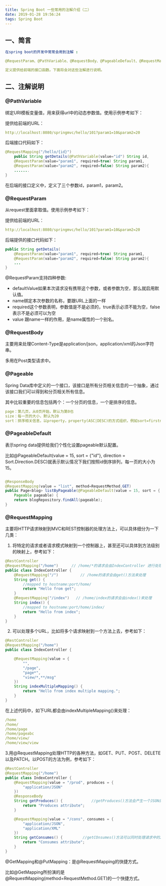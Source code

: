 ```yaml
---
title: Spring Boot 一些常用的注解介绍（二）
date: 2019-01-28 19:56:24
tags: Spring Boot
---
```

## 一、简言
```yaml
在spring boot的开发中常常会用到注解 :

@RequestParam、@PathVariable、@RequestBody、@PageableDefault、@RequestMapping、@GetMapping 和 @PostMapping

定义提供给前端的接口函数。下面将会对这些注解进行说明。
```

## 二、注解说明
### @PathVariable
绑定URI模板变量值，用来获得url中的动态参数值。使用示例参考如下：

提供给前端的URL：
```yaml
http://localhost:8080/springmvc/hello/101?param1=10&param2=20 
```
后端接口代码如下：
```java
@RequestMapping("/hello/{id}")
    public String getDetails(@PathVariable(value="id") String id,
    @RequestParam(value="param1", required=true) String param1,
    @RequestParam(value="param2", required=false) String param2){
    .......
}
```
在后端的接口定义中，定义了三个参数id，param1，param2。

### @RequestParam
从request里面拿取值。使用示例参考如下：

提供给前端的URL：
```yaml
http://localhost:8080/springmvc/hello/101?param1=10&param2=20
```
后端提供的接口代码如下：
```java
public String getDetails(
    @RequestParam(value="param1", required=true) String param1,
    @RequestParam(value="param2", required=false) String param2){
    ...
}
```
@RequestParam支持四种参数:

- defaultValue如果本次请求没有携带这个参数，或者参数为空，那么就启用默认值。
- name绑定本次参数的名称，要跟URL上面的一样
- required这个参数表明，参数值是不是必须的，true表示必须不能为空，false表示不是必须可以为空
- value 跟name一样的作用，是name属性的一个别名。

### @RequestBody 

主要用来处理Content-Type是application/json，application/xml的Json字符串。

多用在Post类型请求中。

### @Pageable

Spring Data库中定义的一个接口，该接口是所有分页相关信息的一个抽象，通过该接口我们可以得到和分页相关所有信息。

其中比较重要的信息包括两个：一个分页的信息，一个是排序的信息。

```yaml
page：第几页，从0页开始，默认为第0也
size：每一页的大小，默认为20
sort：排序相关信息，以property，property(ASC|DESC)的方式组织，例如sort=firstname&sort=lastname，desc表示
```

### @PageableDefault

表示spring data提供给我们个性化设置pageable默认配置。

比如@PageableDefault(value = 15, sort = {"id"}, direction = Sort.Direction.DESC)就表示默认情况下我们按照id倒序排列，每一页的大小为15。

```java

@ResponseBody
@RequestMapping(value = "list", method=RequestMethod.GET)
public Page<blog> listByPageable(@PageableDefault(value = 15, sort = { "id" }, direction = Sort.Direction.DESC) 
    Pageable pageable) {
    return blogRepository.findAll(pageable);
}
```

### @RequestMapping 

主要将HTTP请求映射到MVC和REST控制器的处理方法上，可以具体细分为一下几类：

1. 将特定的请求或者请求模式映射到一个控制器上，甚至还可以具体到方法级别的映射上，参考如下：

```java
@RestController
@RequestMapping("/home")      // /home/*的请求会由IndexController 进行处理
public class IndexController {
    @RequestMapping("/")          // /home的请求会由get()方法来处理
    String get() {
        //mapped to hostname:port/home/
        return "Hello from get";
    }
    @RequestMapping("/index")   // /home/index的请求会由index()来处理
    String index() {
        //mapped to hostname:port/home/index/
        return "Hello from index";
    }
}
```

2. 可以处理多个URL，比如将多个请求映射到一个方法上去，参考如下：

```java
@RestController
@RequestMapping("/home")
public class IndexController {

    @RequestMapping(value = {
        "",
        "/page",
        "page*",
        "view/*,**/msg"
    })
    String indexMultipleMapping() {
        return "Hello from index multiple mapping.";
    }
}
```

在上述代码中，如下URL都会由indexMultipleMapping()来处理：

```yaml
/home
/home/
/home/page
/home/pageabc
/home/view/
/home/view/view
```
3.用@RequestMapping处理HTTP的各种方法，如GET、PUT、POST、DELETE以及PATCH。以POST的方法为例，参考如下：

```java
@RestController
@RequestMapping("/home")
public class IndexController {
    @RequestMapping(value = "/prod", produces = {
        "application/JSON"
    })
    @ResponseBody
    String getProduces() {             //getProduces()方法会产生一个JSON的响应
        return "Produces attribute";
    }

    @RequestMapping(value = "/cons", consumes = {
        "application/JSON",
        "application/XML"
    })
    String getConsumes() {         //getCOnsumes()方法可以同时处理请求中的JSON和XML内容
        return "Consumes attribute";
    }
}
```
@GetMapping和@PutMapping：是@RequestMapping的快捷方式。

比如@GetMapping所扮演的是@RequestMapping(method=RequestMethod.GET)的一个快捷方式。